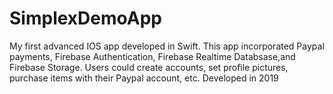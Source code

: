 # SimplexDemoApp

My first advanced IOS app developed in Swift. This app incorporated Paypal payments, Firebase Authentication, Firebase Realtime Databsase,and Firebase Storage. Users could create accounts, set profile pictures, purchase items with their Paypal account, etc. Developed in 2019 
